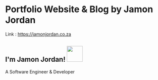 # Portfolio Website & Blog by Jamon Jordan

Link : https://jamonjordan.co.za

<h2>I'm Jamon Jordan! <img src="https://media.giphy.com/media/S8kcDWOvua4l6lJ0Az/source.gif" width="50"></h2>
A Software Engineer & Developer
